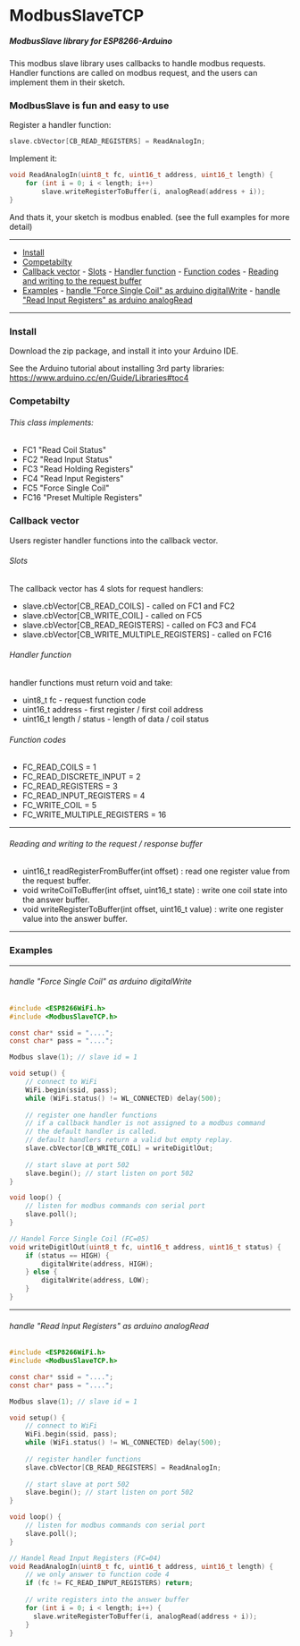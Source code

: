 # ModbusSlaveTCP

##### ModbusSlave library for ESP8266-Arduino

This modbus slave library uses callbacks to handle modbus requests.
Handler functions are called on modbus request, and the users can implement them in their sketch.

### ModbusSlave is fun and easy to use
Register a handler function:
```c
slave.cbVector[CB_READ_REGISTERS] = ReadAnalogIn;
```
Implement it:
```c
void ReadAnalogIn(uint8_t fc, uint16_t address, uint16_t length) {
    for (int i = 0; i < length; i++)
        slave.writeRegisterToBuffer(i, analogRead(address + i));
}
```
And thats it, your sketch is modbus enabled. (see the full examples for more detail)

----

- [Install](#install)
- [Competabilty](#competabilty)
- [Callback vector](#callback-vector)
      - [Slots](#slots)
      - [Handler function](#handler-function)
      - [Function codes](#function-codes)
      - [Reading and writing to the request buffer](#reading-and-writing-to-the-request-buffer)
- [Examples](#examples)
      - [handle "Force Single Coil" as arduino digitalWrite](#handle-force-single-coil-as-arduino-digitalwrite)
      - [handle "Read Input Registers" as arduino analogRead](#handle-read-input-registers-as-arduino-analogread)

----

### Install

Download the zip package, and install it into your Arduino IDE.

See the Arduino tutorial about installing 3rd party libraries: https://www.arduino.cc/en/Guide/Libraries#toc4

### Competabilty

###### This class implements:

* FC1 "Read Coil Status"
* FC2 "Read Input Status"
* FC3 "Read Holding Registers"
* FC4 "Read Input Registers"
* FC5 "Force Single Coil"
* FC16 "Preset Multiple Registers"

### Callback vector

Users register handler functions into the callback vector.

###### Slots

The callback vector has 4 slots for request handlers:

* slave.cbVector[CB_READ_COILS] - called on FC1 and FC2
* slave.cbVector[CB_WRITE_COIL] - called on FC5
* slave.cbVector[CB_READ_REGISTERS] - called on FC3 and FC4
* slave.cbVector[CB_WRITE_MULTIPLE_REGISTERS] - called on FC16

###### Handler function

handler functions must return void and take:
* uint8_t  fc - request function code
* uint16_t address - first register / first coil address
* uint16_t length / status - length of data / coil status

###### Function codes

* FC_READ_COILS = 1
* FC_READ_DISCRETE_INPUT = 2
* FC_READ_REGISTERS = 3
* FC_READ_INPUT_REGISTERS = 4
* FC_WRITE_COIL = 5
* FC_WRITE_MULTIPLE_REGISTERS = 16

----

###### Reading and writing to the request / response buffer

* uint16_t readRegisterFromBuffer(int offset) : read one register value from the request buffer.
* void writeCoilToBuffer(int offset, uint16_t state) : write one coil state into the answer buffer.
* void writeRegisterToBuffer(int offset, uint16_t value) : write one register value into the answer buffer.

----

### Examples

----
###### handle "Force Single Coil" as arduino digitalWrite
```c
#include <ESP8266WiFi.h>
#include <ModbusSlaveTCP.h>

const char* ssid = "....";
const char* pass = "....";

Modbus slave(1); // slave id = 1

void setup() {
    // connect to WiFi
    WiFi.begin(ssid, pass);
    while (WiFi.status() != WL_CONNECTED) delay(500);
    
    // register one handler functions
    // if a callback handler is not assigned to a modbus command 
    // the default handler is called. 
    // default handlers return a valid but empty replay.
    slave.cbVector[CB_WRITE_COIL] = writeDigitlOut;
    
    // start slave at port 502
    slave.begin(); // start listen on port 502
}

void loop() {
    // listen for modbus commands con serial port
    slave.poll();
}

// Handel Force Single Coil (FC=05)
void writeDigitlOut(uint8_t fc, uint16_t address, uint16_t status) {
    if (status == HIGH) {
        digitalWrite(address, HIGH);
    } else {
        digitalWrite(address, LOW);
    }
}

```

----
###### handle "Read Input Registers" as arduino analogRead
```c
#include <ESP8266WiFi.h>
#include <ModbusSlaveTCP.h>

const char* ssid = "....";
const char* pass = "....";

Modbus slave(1); // slave id = 1

void setup() {
    // connect to WiFi
    WiFi.begin(ssid, pass);
    while (WiFi.status() != WL_CONNECTED) delay(500);
    
    // register handler functions
    slave.cbVector[CB_READ_REGISTERS] = ReadAnalogIn;
    
    // start slave at port 502
    slave.begin(); // start listen on port 502
}

void loop() {
    // listen for modbus commands con serial port
    slave.poll();
}

// Handel Read Input Registers (FC=04)
void ReadAnalogIn(uint8_t fc, uint16_t address, uint16_t length) {
    // we only answer to function code 4
    if (fc != FC_READ_INPUT_REGISTERS) return;
    
    // write registers into the answer buffer
    for (int i = 0; i < length; i++) {
      slave.writeRegisterToBuffer(i, analogRead(address + i));
    }
}

```

